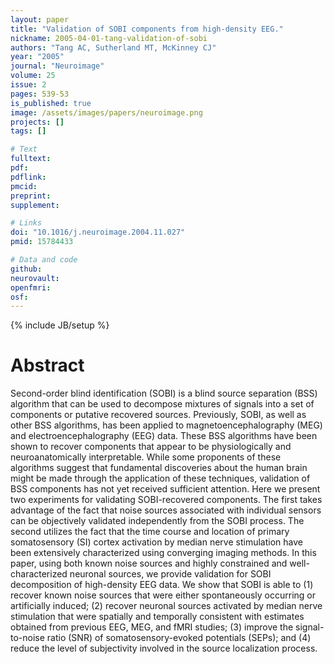 ```yaml
---
layout: paper
title: "Validation of SOBI components from high-density EEG."
nickname: 2005-04-01-tang-validation-of-sobi
authors: "Tang AC, Sutherland MT, McKinney CJ"
year: "2005"
journal: "Neuroimage"
volume: 25
issue: 2
pages: 539-53
is_published: true
image: /assets/images/papers/neuroimage.png
projects: []
tags: []

# Text
fulltext:
pdf:
pdflink:
pmcid: 
preprint:
supplement:

# Links
doi: "10.1016/j.neuroimage.2004.11.027"
pmid: 15784433

# Data and code
github:
neurovault:
openfmri:
osf:
---
```

{% include JB/setup %}

# Abstract

Second-order blind identification (SOBI) is a blind source separation (BSS) algorithm that can be used to decompose mixtures of signals into a set of components or putative recovered sources. Previously, SOBI, as well as other BSS algorithms, has been applied to magnetoencephalography (MEG) and electroencephalography (EEG) data. These BSS algorithms have been shown to recover components that appear to be physiologically and neuroanatomically interpretable. While some proponents of these algorithms suggest that fundamental discoveries about the human brain might be made through the application of these techniques, validation of BSS components has not yet received sufficient attention. Here we present two experiments for validating SOBI-recovered components. The first takes advantage of the fact that noise sources associated with individual sensors can be objectively validated independently from the SOBI process. The second utilizes the fact that the time course and location of primary somatosensory (SI) cortex activation by median nerve stimulation have been extensively characterized using converging imaging methods. In this paper, using both known noise sources and highly constrained and well-characterized neuronal sources, we provide validation for SOBI decomposition of high-density EEG data. We show that SOBI is able to (1) recover known noise sources that were either spontaneously occurring or artificially induced; (2) recover neuronal sources activated by median nerve stimulation that were spatially and temporally consistent with estimates obtained from previous EEG, MEG, and fMRI studies; (3) improve the signal-to-noise ratio (SNR) of somatosensory-evoked potentials (SEPs); and (4) reduce the level of subjectivity involved in the source localization process.
